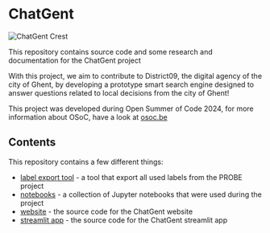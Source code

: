 # ChatGent
![ChatGent Crest](images/crest-chatgent.png|width=100)

This repository contains source code and some research and documentation for the ChatGent project

With this project, we aim to contribute to District09, the digital agency of the city of Ghent, by developing a prototype smart search engine designed to answer questions related to local decisions from the city of Ghent!

This project was developed during Open Summer of Code 2024, for more information about OSoC, have a look at [osoc.be](https://osoc.be)

## Contents

This repository contains a few different things:

- [label export tool](./label_export/README.md) - a tool that export all used labels from the PROBE project
- [notebooks](./notebooks) - a collection of Jupyter notebooks that were used during the project
- [website](./website) - the source code for the ChatGent website
- [streamlit app](./streamlit) - the source code for the ChatGent streamlit app
